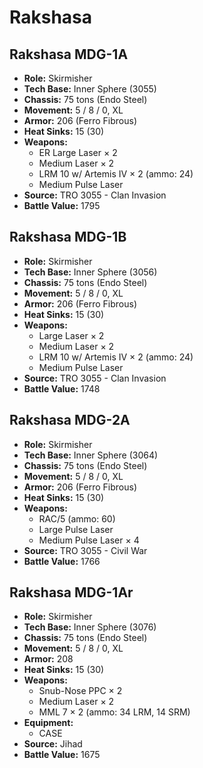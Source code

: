 # Rakshasa
## Rakshasa MDG-1A
- **Role:** Skirmisher
- **Tech Base:** Inner Sphere (3055)
- **Chassis:** 75 tons (Endo Steel)
- **Movement:** 5 / 8 / 0, XL
- **Armor:** 206 (Ferro Fibrous)
- **Heat Sinks:** 15 (30)
- **Weapons:**
  - ER Large Laser × 2
  - Medium Laser × 2
  - LRM 10 w/ Artemis IV × 2 (ammo: 24)
  - Medium Pulse Laser
- **Source:** TRO 3055 - Clan Invasion
- **Battle Value:** 1795

## Rakshasa MDG-1B
- **Role:** Skirmisher
- **Tech Base:** Inner Sphere (3056)
- **Chassis:** 75 tons (Endo Steel)
- **Movement:** 5 / 8 / 0, XL
- **Armor:** 206 (Ferro Fibrous)
- **Heat Sinks:** 15 (30)
- **Weapons:**
  - Large Laser × 2
  - Medium Laser × 2
  - LRM 10 w/ Artemis IV × 2 (ammo: 24)
  - Medium Pulse Laser
- **Source:** TRO 3055 - Clan Invasion
- **Battle Value:** 1748

## Rakshasa MDG-2A
- **Role:** Skirmisher
- **Tech Base:** Inner Sphere (3064)
- **Chassis:** 75 tons (Endo Steel)
- **Movement:** 5 / 8 / 0, XL
- **Armor:** 206 (Ferro Fibrous)
- **Heat Sinks:** 15 (30)
- **Weapons:**
  - RAC/5 (ammo: 60)
  - Large Pulse Laser
  - Medium Pulse Laser × 4
- **Source:** TRO 3055 - Civil War
- **Battle Value:** 1766

## Rakshasa MDG-1Ar
- **Role:** Skirmisher
- **Tech Base:** Inner Sphere (3076)
- **Chassis:** 75 tons (Endo Steel)
- **Movement:** 5 / 8 / 0, XL
- **Armor:** 208
- **Heat Sinks:** 15 (30)
- **Weapons:**
  - Snub-Nose PPC × 2
  - Medium Laser × 2
  - MML 7 × 2 (ammo: 34 LRM, 14 SRM)
- **Equipment:**
  - CASE
- **Source:** Jihad
- **Battle Value:** 1675

